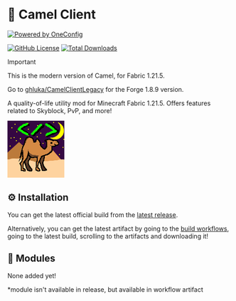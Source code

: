 # :camel: Camel Client

[![Powered by OneConfig](https://polyfrost.org/media/branding/badges/badge_3.svg)](https://polyfrost.org/projects/oneconfig/)

[![GitHub License](https://img.shields.io/github/license/ghluka/CamelClient)](https://github.com/ghluka/CamelClient/blob/main/LICENSE.md)
[![Total Downloads](https://img.shields.io/github/downloads/ghluka/CamelClient/total)](https://github.com/ghluka/CamelClient/releases/latest)

> [!IMPORTANT]  
> This is the modern version of Camel, for Fabric 1.21.5.
> 
> Go to [ghluka/CamelClientLegacy](https://github.com/ghluka/CamelClientLegacy) for the Forge 1.8.9 version.

A quality-of-life utility mod for Minecraft Fabric 1.21.5.
Offers features related to Skyblock, PvP, and more!

[![](https://github.com/ghluka/CamelClientLegacy/raw/main/src/main/resources/logo2.png)](#)

## :gear: Installation

You can get the latest official build from the [latest release](https://github.com/ghluka/CamelClient/releases/latest).

Alternatively, you can get the latest artifact by going to the [build workflows](https://github.com/ghluka/CamelClient/actions/workflows/build.yml), going to the latest build, scrolling to the artifacts and downloading it!

## :scroll: Modules

None added yet!

*module isn't available in release, but available in workflow artifact 
